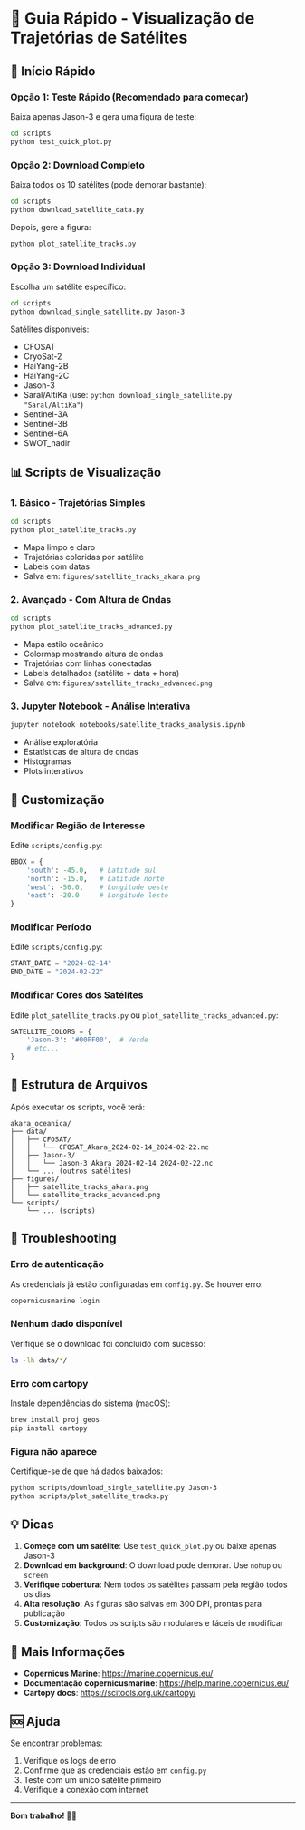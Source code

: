 # 🌊 Guia Rápido - Visualização de Trajetórias de Satélites

## 🚀 Início Rápido

### Opção 1: Teste Rápido (Recomendado para começar)
Baixa apenas Jason-3 e gera uma figura de teste:

```bash
cd scripts
python test_quick_plot.py
```

### Opção 2: Download Completo
Baixa todos os 10 satélites (pode demorar bastante):

```bash
cd scripts
python download_satellite_data.py
```

Depois, gere a figura:

```bash
python plot_satellite_tracks.py
```

### Opção 3: Download Individual
Escolha um satélite específico:

```bash
cd scripts
python download_single_satellite.py Jason-3
```

Satélites disponíveis:
- CFOSAT
- CryoSat-2
- HaiYang-2B
- HaiYang-2C
- Jason-3
- Saral/AltiKa (use: `python download_single_satellite.py "Saral/AltiKa"`)
- Sentinel-3A
- Sentinel-3B
- Sentinel-6A
- SWOT_nadir

## 📊 Scripts de Visualização

### 1. Básico - Trajetórias Simples
```bash
cd scripts
python plot_satellite_tracks.py
```
- Mapa limpo e claro
- Trajetórias coloridas por satélite
- Labels com datas
- Salva em: `figures/satellite_tracks_akara.png`

### 2. Avançado - Com Altura de Ondas
```bash
cd scripts
python plot_satellite_tracks_advanced.py
```
- Mapa estilo oceânico
- Colormap mostrando altura de ondas
- Trajetórias com linhas conectadas
- Labels detalhados (satélite + data + hora)
- Salva em: `figures/satellite_tracks_advanced.png`

### 3. Jupyter Notebook - Análise Interativa
```bash
jupyter notebook notebooks/satellite_tracks_analysis.ipynb
```
- Análise exploratória
- Estatísticas de altura de ondas
- Histogramas
- Plots interativos

## 🎨 Customização

### Modificar Região de Interesse
Edite `scripts/config.py`:

```python
BBOX = {
    'south': -45.0,   # Latitude sul
    'north': -15.0,   # Latitude norte  
    'west': -50.0,    # Longitude oeste
    'east': -20.0     # Longitude leste
}
```

### Modificar Período
Edite `scripts/config.py`:

```python
START_DATE = "2024-02-14"
END_DATE = "2024-02-22"
```

### Modificar Cores dos Satélites
Edite `plot_satellite_tracks.py` ou `plot_satellite_tracks_advanced.py`:

```python
SATELLITE_COLORS = {
    'Jason-3': '#00FF00',  # Verde
    # etc...
}
```

## 📂 Estrutura de Arquivos

Após executar os scripts, você terá:

```
akara_oceanica/
├── data/
│   ├── CFOSAT/
│   │   └── CFOSAT_Akara_2024-02-14_2024-02-22.nc
│   ├── Jason-3/
│   │   └── Jason-3_Akara_2024-02-14_2024-02-22.nc
│   └── ... (outros satélites)
├── figures/
│   ├── satellite_tracks_akara.png
│   └── satellite_tracks_advanced.png
└── scripts/
    └── ... (scripts)
```

## 🐛 Troubleshooting

### Erro de autenticação
As credenciais já estão configuradas em `config.py`. Se houver erro:
```bash
copernicusmarine login
```

### Nenhum dado disponível
Verifique se o download foi concluído com sucesso:
```bash
ls -lh data/*/
```

### Erro com cartopy
Instale dependências do sistema (macOS):
```bash
brew install proj geos
pip install cartopy
```

### Figura não aparece
Certifique-se de que há dados baixados:
```bash
python scripts/download_single_satellite.py Jason-3
python scripts/plot_satellite_tracks.py
```

## 💡 Dicas

1. **Começe com um satélite**: Use `test_quick_plot.py` ou baixe apenas Jason-3
2. **Download em background**: O download pode demorar. Use `nohup` ou `screen`
3. **Verifique cobertura**: Nem todos os satélites passam pela região todos os dias
4. **Alta resolução**: As figuras são salvas em 300 DPI, prontas para publicação
5. **Customização**: Todos os scripts são modulares e fáceis de modificar

## 📖 Mais Informações

- **Copernicus Marine**: https://marine.copernicus.eu/
- **Documentação copernicusmarine**: https://help.marine.copernicus.eu/
- **Cartopy docs**: https://scitools.org.uk/cartopy/

## 🆘 Ajuda

Se encontrar problemas:
1. Verifique os logs de erro
2. Confirme que as credenciais estão em `config.py`
3. Teste com um único satélite primeiro
4. Verifique a conexão com internet

---

**Bom trabalho! 🚀🌊**
